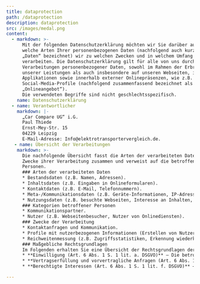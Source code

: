 ```yaml
---
title: dataprotection
path: /dataprotection
description: dataprotection
src: /images/medal.png
content:
  - markdown: >-
      Mit der folgenden Datenschutzerklärung möchten wir Sie darüber aufklären,
      welche Arten Ihrer personenbezogenen Daten (nachfolgend auch kurz als
      „Daten“ bezeichnet) wir zu welchen Zwecken und in welchem Umfang
      verarbeiten. Die Datenschutzerklärung gilt für alle von uns durchgeführten
      Verarbeitungen personenbezogener Daten, sowohl im Rahmen der Erbringung
      unserer Leistungen als auch insbesondere auf unseren Webseiten, in mobilen
      Applikationen sowie innerhalb externer Onlinepräsenzen, wie z.B. unserer
      Social-Media-Profile (nachfolgend zusammenfassend bezeichnet als
      „Onlineangebot“).
      Die verwendeten Begriffe sind nicht geschlechtsspezifisch.
    name: Datenschutzerklärung
  - name: Verantwortlicher
    markdown: |-
      „Car Compare UG“ i.G.
      Paul Thiede
      Ernst-Mey-Str. 15
      04229 Leipzig
      E-Mail-Adresse: Info@elektrotransportervergleich.de.
   - name: Übersicht der Verarbeitungen
    markdown: >-
      Die nachfolgende Übersicht fasst die Arten der verarbeiteten Daten und die
      Zwecke ihrer Verarbeitung zusammen und verweist auf die betroffenen
      Personen.
      ### Arten der verarbeiteten Daten
      * Bestandsdaten (z.B. Namen, Adressen).
      * Inhaltsdaten (z.B. Eingaben in Onlineformularen).
      * Kontaktdaten (z.B. E-Mail, Telefonnummern).
      * Meta-/Kommunikationsdaten (z.B. Geräte-Informationen, IP-Adressen).
      * Nutzungsdaten (z.B. besuchte Webseiten, Interesse an Inhalten, Zugriffszeiten).
      ### Kategorien betroffener Personen
      * Kommunikationspartner.
      * Nutzer (z.B. Webseitenbesucher, Nutzer von Onlinediensten).
      ### Zwecke der Verarbeitung
      * Kontaktanfragen und Kommunikation.
      * Profile mit nutzerbezogenen Informationen (Erstellen von Nutzerprofilen).
      * Reichweitenmessung (z.B. Zugriffsstatistiken, Erkennung wiederkehrender Besucher).
      ### Maßgebliche Rechtsgrundlagen
      Im Folgenden erhalten Sie eine Übersicht der Rechtsgrundlagen der DSGVO, auf deren Basis wir personenbezogenen Daten verarbeiten. Bitte nehmen Sie zur Kenntnis, dass neben den Regelungen der DSGVO nationale Datenschutzvorgaben in Ihrem bzw. unserem Wohn- oder Sitzland gelten können. Sollten ferner im Einzelfall speziellere Rechtsgrundlagen maßgeblich sein, teilen wir Ihnen diese in der Datenschutzerklärung mit.
      * **Einwilligung (Art. 6 Abs. 1 S. 1 lit. a. DSGVO)** – Die betroffene Person hat ihre Einwilligung in die Verarbeitung der sie betreffenden personenbezogenen Daten für einen spezifischen Zweck oder mehrere bestimmte Zwecke gegeben.
      * **Vertragserfüllung und vorvertragliche Anfragen (Art. 6 Abs. 1 S. 1 lit. b. DSGVO)** – Die Verarbeitung ist für die Erfüllung eines Vertrags, dessen Vertragspartei die betroffene Person ist, oder zur Durchführung vorvertraglicher Maßnahmen erforderlich, die auf Anfrage der betroffenen Person erfolgen.
      * **Berechtigte Interessen (Art. 6 Abs. 1 S. 1 lit. f. DSGVO)** – Die Verarbeitung ist zur Wahrung der berechtigten Interessen des Verantwortlichen oder eines Dritten erforderlich, sofern nicht die Interessen oder Grundrechte und Grundfreiheiten der betroffenen Person, die den Schutz personenbezogener Daten erfordern, überwiegen.

---
```

